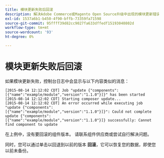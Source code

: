```yaml
---
title: 模块更新失败后回滚
description: 解决Adobe Commerce或Magento Open Source升级中出现的模块更新错误问题。
exl-id: 1537a6b1-b450-4f90-bffb-73359fa71598
source-git-commit: 95ffff39d82cc9027fa633dffedf15193040802d
workflow-type: tm+mt
source-wordcount: '93'
ht-degree: 0%

---
```


# 模块更新失败后回滚

如果模块更新失败，控制台日志中会显示与以下内容类似的消息：

```terminal
[2015-08-14 12:12:02 CDT] Job "update {"components":[{"name":"example/module","version":"1.1.0"}]}" has been started
[2015-08-14 12:12:02 CDT] Starting composer update...
[2015-08-14 12:12:02 CDT] An error occurred while executing job "update {"components":
[{"name":"example/module","version":"1.1.0"}]}": Could not complete update {"components":
[{"name":"example/module","version":"1.1.0"}]} successfully: Cannot find component to update
```

在上例中，没有要回滚的组件版本。 请联系组件供应商或尝试自行解决问题。

同时，您可以通过单击以回退到以前的版本 **回滚**，它可以恢复您的数据，即使您以前未备份。
